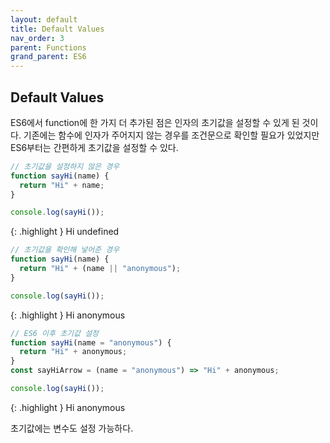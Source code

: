 ```yaml
---
layout: default
title: Default Values
nav_order: 3
parent: Functions
grand_parent: ES6
---
```


## Default Values

ES6에서 function에 한 가지 더 추가된 점은 인자의 초기값을 설정할 수 있게 된 것이다. 기존에는 함수에 인자가 주어지지 않는 경우를 조건문으로 확인할 필요가 있었지만 ES6부터는 간편하게 초기값을 설정할 수 있다.

```js
// 초기값을 설정하지 않은 경우
function sayHi(name) {
  return "Hi" + name;
}

console.log(sayHi());
```

{: .highlight }
Hi undefined

```js
// 초기값을 확인해 넣어준 경우
function sayHi(name) {
  return "Hi" + (name || "anonymous");
}

console.log(sayHi());
```

{: .highlight }
Hi anonymous

```js
// ES6 이후 초기값 설정
function sayHi(name = "anonymous") {
  return "Hi" + anonymous;
}
const sayHiArrow = (name = "anonymous") => "Hi" + anonymous;

console.log(sayHi());
```

{: .highlight }
Hi anonymous

초기값에는 변수도 설정 가능하다.
